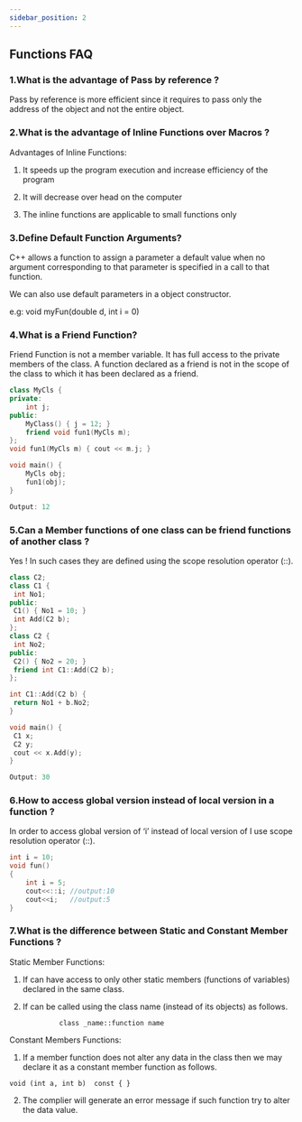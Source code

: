 ```yaml
---
sidebar_position: 2
---
```

<!--markdownlint-disable MD013 MD029 MD036 MD024 MD046 MD033 MD040 MD042 MD001 MD051 MD025-->

## Functions FAQ

### 1.What is the advantage of Pass by reference ?

Pass by reference is more efficient since it requires to pass only the address of the object and not the entire object.

### 2.What is the advantage of Inline Functions over Macros ?

Advantages of Inline Functions:

 1. It speeds up the program execution and increase efficiency of the program

 2. It will decrease over head on the computer

 3. The inline functions are applicable to small functions only

### 3.Define Default Function Arguments?

C++ allows a function to assign a parameter a default value when no argument corresponding to that parameter is specified in a call to that function.

We can also use default parameters in a object constructor.

e.g: void myFun(double d, int i = 0)

### 4.What is a Friend Function?

Friend Function is not a member variable.  It has full access to the private members of the class. A function declared as a friend is not in the scope of the class to which it has been declared as a friend.

```cpp
class MyCls {
private:
    int j;
public:
    MyClass() { j = 12; }
    friend void fun1(MyCls m);
};
void fun1(MyCls m) { cout << m.j; }

void main() {
    MyCls obj;
    fun1(obj);
}

Output: 12
```

### 5.Can a Member functions of one class can be friend functions of another class ?

Yes ! In such cases they are defined using the scope resolution operator (::).

```cpp
class C2;
class C1 {
 int No1;
public:
 C1() { No1 = 10; }
 int Add(C2 b);
};
class C2 {
 int No2;
public:
 C2() { No2 = 20; }
 friend int C1::Add(C2 b);
};

int C1::Add(C2 b) {
 return No1 + b.No2;
}

void main() {
 C1 x;
 C2 y;
 cout << x.Add(y);
}

Output: 30
```

### 6.How to access global version instead of local version in a function ?

In order to access global version of ‘i’ instead of local version of I use scope resolution operator (::).

```cpp
int i = 10;
void fun()
{
    int i = 5;
    cout<<::i; //output:10
    cout<<i;   //output:5
}
```

### 7.What is the difference between Static and Constant Member Functions ?

Static Member Functions:

1. If can have access to only other static members (functions of variables) declared in the same class.

2. If can be called using the class name (instead of its objects) as follows.

                class _name::function name

Constant Members Functions:

1. If a member function does not alter any data in the class then we may declare it as a constant member function as follows.

`void (int a, int b)  const { }`

2. The complier will generate an error message if such function try to alter the data value.
